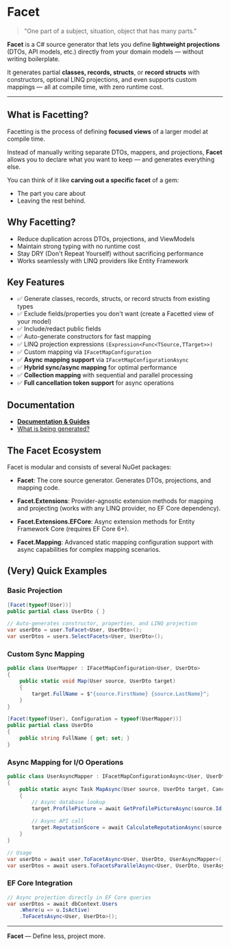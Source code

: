 # Facet

> "One part of a subject, situation, object that has many parts."

**Facet** is a C# source generator that lets you define **lightweight projections** (DTOs, API models, etc.) directly from your domain models — without writing boilerplate.

It generates partial **classes, records, structs**, or **record structs** with constructors, optional LINQ projections, and even supports custom mappings — all at compile time, with zero runtime cost.

---

## What is Facetting?

Facetting is the process of defining **focused views** of a larger model at compile time.

Instead of manually writing separate DTOs, mappers, and projections, **Facet** allows you to declare what you want to keep — and generates everything else.

You can think of it like **carving out a specific facet** of a gem:

- The part you care about
- Leaving the rest behind.

## Why Facetting?

- Reduce duplication across DTOs, projections, and ViewModels
- Maintain strong typing with no runtime cost
- Stay DRY (Don't Repeat Yourself) without sacrificing performance
- Works seamlessly with LINQ providers like Entity Framework

## Key Features

- :white_check_mark: Generate classes, records, structs, or record structs from existing types
- :white_check_mark: Exclude fields/properties you don't want (create a Facetted view of your model)
- :white_check_mark: Include/redact public fields
- :white_check_mark: Auto-generate constructors for fast mapping
- :white_check_mark: LINQ projection expressions `(Expression<Func<TSource,TTarget>>)`
- :white_check_mark: Custom mapping via `IFacetMapConfiguration`
- :white_check_mark: **Async mapping support** via `IFacetMapConfigurationAsync`
- :white_check_mark: **Hybrid sync/async mapping** for optimal performance
- :white_check_mark: **Collection mapping** with sequential and parallel processing
- :white_check_mark: **Full cancellation token support** for async operations

## Documentation

- **[Documentation & Guides](docs/README.md)**
- [What is being generated?](docs/07_WhatIsBeingGenerated.md)

## The Facet Ecosystem

Facet is modular and consists of several NuGet packages:

- **Facet**: The core source generator. Generates DTOs, projections, and mapping code.

- **Facet.Extensions**: Provider-agnostic extension methods for mapping and projecting (works with any LINQ provider, no EF Core dependency).

- **Facet.Extensions.EFCore**: Async extension methods for Entity Framework Core (requires EF Core 6+).

- **Facet.Mapping**: Advanced static mapping configuration support with async capabilities for complex mapping scenarios.

## (Very) Quick Examples

### Basic Projection
```csharp
[Facet(typeof(User))]
public partial class UserDto { }

// Auto-generates constructor, properties, and LINQ projection
var userDto = user.ToFacet<User, UserDto>();
var userDtos = users.SelectFacets<User, UserDto>();
```

### Custom Sync Mapping
```csharp
public class UserMapper : IFacetMapConfiguration<User, UserDto>
{
    public static void Map(User source, UserDto target)
    {
        target.FullName = $"{source.FirstName} {source.LastName}";
    }
}

[Facet(typeof(User), Configuration = typeof(UserMapper))]
public partial class UserDto 
{
    public string FullName { get; set; }
}
```

### Async Mapping for I/O Operations
```csharp
public class UserAsyncMapper : IFacetMapConfigurationAsync<User, UserDto>
{
    public static async Task MapAsync(User source, UserDto target, CancellationToken cancellationToken = default)
    {
        // Async database lookup
        target.ProfilePicture = await GetProfilePictureAsync(source.Id, cancellationToken);
        
        // Async API call
        target.ReputationScore = await CalculateReputationAsync(source.Email, cancellationToken);
    }
}

// Usage
var userDto = await user.ToFacetAsync<User, UserDto, UserAsyncMapper>();
var userDtos = await users.ToFacetsParallelAsync<User, UserDto, UserAsyncMapper>();
```

### EF Core Integration
```csharp
// Async projection directly in EF Core queries
var userDtos = await dbContext.Users
    .Where(u => u.IsActive)
    .ToFacetsAsync<User, UserDto>();
```

---

**Facet** — Define less, project more.
